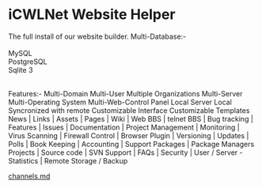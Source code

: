 # iCWLNet Website Helper
 The full install of our website builder.
 Multi-Database:-<br>
 <br>
 MySQL<br>
 PostgreSQL<br>
 Sqlite 3<br>
 <br>
 

 Features:-
    Multi-Domain
    Multi-User
    Multiple Organizations
    Multi-Server
    Multi-Operating System
    Multi-Web-Control Panel
    Local Server
    Local Syncronized with remote
    Customizable Interface
    Customizable Templates
    News | Links | Assets | Pages 
    | Wiki | Web BBS | telnet BBS | Bug tracking |
    Features | Issues | Documentation | Project Management |
    Monitoring | Virus Scanning | Firewall Control | Browser Plugin |
    Versioning | Updates | Polls | Book Keeping | Accounting | Support Packages | Package Managers
    Projects | Source code | SVN Support | FAQs | Security | User / Server - Statistics | 
    Remote Storage / Backup

[channels.md](#channels.md)
